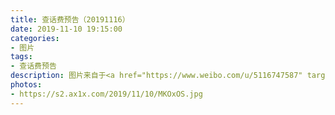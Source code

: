 ```yaml
---
title: 查话费预告（20191116）
date: 2019-11-10 19:15:00
categories:
- 图片
tags:
- 查话费预告
description: 图片来自于<a href="https://www.weibo.com/u/5116747587" target="_blank">Nicole发发</a><br/>11.16周六晚八点半茶话会～话题部YY见。立冬啦，大家注意盖好被子别着凉喔～
photos:
- https://s2.ax1x.com/2019/11/10/MKOxOS.jpg
---
```

